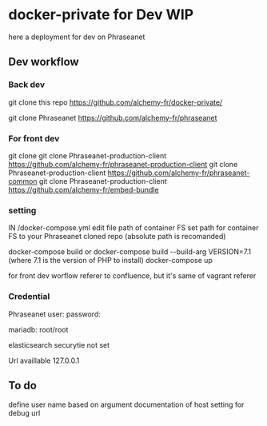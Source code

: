 # docker-private for Dev WIP

here a deployment for dev on Phraseanet

## Dev workflow 

### Back dev 

git clone this repo https://github.com/alchemy-fr/docker-private/

git clone Phraseanet https://github.com/alchemy-fr/phraseanet



### For front dev
git clone 
git clone Phraseanet-production-client https://github.com/alchemy-fr/phraseanet-production-client
git clone Phraseanet-production-client https://github.com/alchemy-fr/phraseanet-common
git clone Phraseanet-production-client https://github.com/alchemy-fr/embed-bundle


### setting
IN /docker-compose.yml
edit file path of container FS 
set path for container FS to your Phraseanet cloned repo (absolute path is recomanded)

docker-compose build or docker-compose build --build-arg VERSION=7.1 (where 7.1 is the version of PHP to install)
docker-compose up

for front dev worflow referer to confluence, but it's same of vagrant referer


### Credential 

Phraseanet user:
password:

mariadb:
root/root

elasticsearch securytie
not set

Url availlable 
127.0.0.1

## To do
define user name based on argument 
documentation of host setting for debug url 

